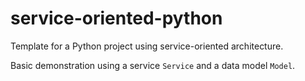 # service-oriented-python
Template for a Python project using service-oriented architecture.

Basic demonstration using a service ```Service``` and a data model ```Model```.
